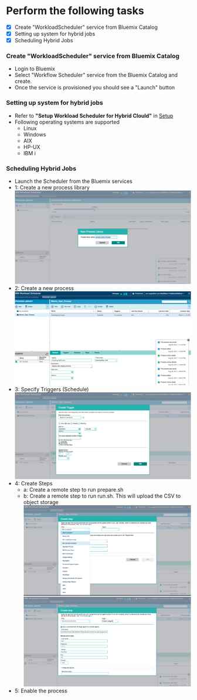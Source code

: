 
# Perform the following tasks
- [x] Create "WorkloadScheduler" service from Bluemix Catalog
- [x] Setting up system for hybrid jobs
- [x] Scheduling Hybrid Jobs

### Create "WorkloadScheduler" service from Bluemix Catalog
- Login to Bluemix
- Select "Workflow Scheduler" service from the Bluemix Catalog and create.
- Once the service is provisioned you should see a "Launch" button

### Setting up system for hybrid jobs
- Refer to **"Setup Workload Scheduler for Hybrid Clould"** in [Setup](https://github.com/arunwagle/DemoRepo/blob/master/clients/Mizuho/Reporting/setupdoc.md)
- Following operating systems are supported
  - Linux
  - Windows
  - AIX
  - HP-UX
  - IBM i
### Scheduling Hybrid Jobs
- Launch the Scheduler from the Bluemix services
- 1: Create a new process library
    <img src="https://github.com/arunwagle/DemoRepo/blob/master/clients/Mizuho/images/WS_ProcessLibrary.png">
- 2: Create a new process
    <img src="https://github.com/arunwagle/DemoRepo/blob/master/clients/Mizuho/images/WS_Process_1.png">
- 3: Specify Triggers (Schedule)
    <img src="https://github.com/arunwagle/DemoRepo/blob/master/clients/Mizuho/images/WS_Process_2.png">
- 4: Create Steps
  - a: Create a remote step to run prepare.sh
  - b: Create a remote step to run run.sh. This will upload the CSV to object storage
    <img src="https://github.com/arunwagle/DemoRepo/blob/master/clients/Mizuho/images/WS_Process_3.png">
    <img src="https://github.com/arunwagle/DemoRepo/blob/master/clients/Mizuho/images/WS_Process_4.png">  
- 5: Enable the process
